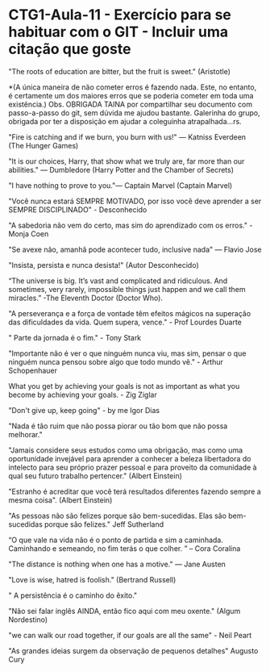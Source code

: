 # CTG1-Aula-11 - Exercício para se habituar com o GIT - Incluir uma citação que goste

"The roots of education are bitter, but the fruit is sweet." (Aristotle)

\*(A única maneira de não cometer erros é fazendo nada. Este, no entanto, é certamente um dos maiores erros que se poderia cometer em toda uma existência.)
Obs. OBRIGADA TAINA por compartilhar seu documento com passo-a-passo do git, sem dúvida me ajudou bastante. Galerinha do grupo, obrigada por ter a disposição em ajudar a coleguinha atrapalhada...rs.

"Fire is catching and if we burn, you burn with us!" ― Katniss Everdeen (The Hunger Games)

"It is our choices, Harry, that show what we truly are, far more than our abilities." ― Dumbledore (Harry Potter and the Chamber of Secrets)

"I have nothing to prove to you."― Captain Marvel (Captain Marvel)

"Você nunca estará SEMPRE MOTIVADO, por isso você deve aprender a ser SEMPRE DISCIPLINADO" - Desconhecido

"A sabedoria não vem do certo, mas sim do aprendizado com os erros." - Monja Coen

"Se avexe não, amanhã pode acontecer tudo, inclusive nada" ― Flavio Jose

"Insista, persista e nunca desista!" (Autor Desconhecido)

“The universe is big. It’s vast and complicated and ridiculous. And sometimes, very rarely, impossible things just happen and we call them miracles.” -The Eleventh Doctor (Doctor Who).

"A perseverança e a força de vontade têm efeitos mágicos na superação das dificuldades da vida. Quem supera, vence." - Prof Lourdes Duarte

" Parte da jornada é o fim." - Tony Stark

"Importante não é ver o que ninguém nunca viu, mas sim, pensar o que ninguém nunca pensou sobre algo que todo mundo vê." - Arthur Schopenhauer

What you get by achieving your goals is not as important as what you become by achieving your goals. - Zig Ziglar

"Don't give up, keep going" - by me Igor Dias

"Nada é tão ruim que não possa piorar ou tão bom que não possa melhorar."

"Jamais considere seus estudos como uma obrigação, mas como uma oportunidade invejável para aprender a conhecer a beleza libertadora do intelecto para seu próprio prazer pessoal e para proveito da comunidade à qual seu futuro trabalho pertencer." (Albert Einstein)

"Estranho é acreditar que você terá resultados diferentes fazendo sempre a mesma coisa". (Albert Einstein)

"As pessoas não são felizes porque são bem-sucedidas. Elas são bem-sucedidas porque são felizes." Jeff Sutherland

“O que vale na vida não é o ponto de partida e sim a caminhada. Caminhando e semeando, no fim terás o que colher. ” – Cora Coralina

"The distance is nothing when one has a motive." ― Jane Austen

"Love is wise, hatred is foolish." (Bertrand Russell)

" A persistência é o caminho do êxito."

"Não sei falar inglês AINDA, então fico aqui com meu oxente." (Algum Nordestino)

"we can walk our road together, if our goals are all the same" - Neil Peart

"As grandes ideias surgem da observação de pequenos detalhes" Augusto Cury


